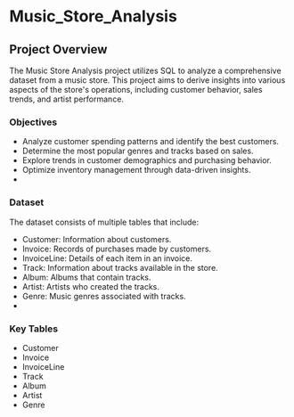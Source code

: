 # Music_Store_Analysis

## Project Overview
The Music Store Analysis project utilizes SQL to analyze a comprehensive dataset from a music store. This project aims to derive insights into various aspects of the store's operations, including customer behavior, sales trends, and artist performance.

### Objectives
- Analyze customer spending patterns and identify the best customers.
- Determine the most popular genres and tracks based on sales.
- Explore trends in customer demographics and purchasing behavior.
- Optimize inventory management through data-driven insights.
- 
### Dataset
The dataset consists of multiple tables that include:
- Customer: Information about customers.
- Invoice: Records of purchases made by customers.
- InvoiceLine: Details of each item in an invoice.
- Track: Information about tracks available in the store.
- Album: Albums that contain tracks.
- Artist: Artists who created the tracks.
- Genre: Music genres associated with tracks.
- 
### Key Tables
- Customer
- Invoice
- InvoiceLine
- Track
- Album
- Artist
- Genre
